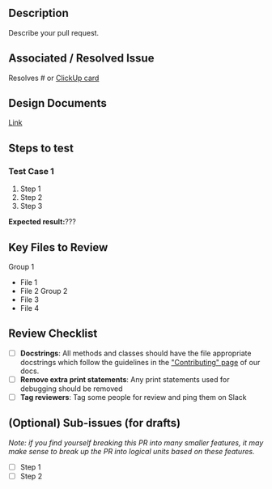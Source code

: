 ## Description
Describe your pull request.

## Associated / Resolved Issue
Resolves # or [ClickUp card](link-to-clickup-card)

## Design Documents
[Link](link-to-design-doc)

## Steps to test
### Test Case 1
1. Step 1
2. Step 2
3. Step 3

**Expected result:**???

## Key Files to Review
Group 1
 * File 1
 * File 2
Group 2
 * File 3
 * File 4

## Review Checklist

- [ ] **Docstrings**: All methods and classes should have the file appropriate docstrings which follow the guidelines in the ["Contributing" page](https://rj-rc-software.readthedocs.io/en/latest/contributing.html) of our docs.
- [ ] **Remove extra print statements**: Any print statements used for debugging should be removed
- [ ] **Tag reviewers**: Tag some people for review and ping them on Slack

## (Optional) Sub-issues (for drafts)
_Note: if you find yourself breaking this PR into many smaller features, it may make sense to break up the PR into logical units based on these features._
- [ ] Step 1
- [ ] Step 2

